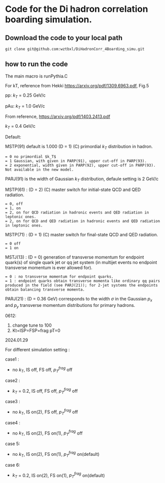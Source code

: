 # Code for the Di hadron correlation boarding simulation.
## Download the code to your local path
```
git clone git@github.com:wztbxl/DiHadronCorr_4Boarding_simu.git
```


## how to run the code 
The main macro is 
runPythia.C

For kT, reference from Hekki
https://arxiv.org/pdf/1309.6963.pdf, Fig.5

pp: $k_T$ = 0.25 GeV/c

pAu: $k_T$ = 1.0 GeV/c

From reference, https://arxiv.org/pdf/1403.2413.pdf

$k_T$ = 0.4 GeV/c

Default:

MSTP(91) default is 1.000 (D = 1) (C) primordial $k_T$ distribution in hadron.

	= 0 no primordial $k_T$ 
 	= 1 Gaussian, with given in PARP(91), upper cut-off in PARP(93).
 	= 2 exponential, width given in PARP(92), upper cut-off in PARP(93). Not available in the new model.

PARJ(91) is the width of Gaussian $k_T$ distribution, defaule setting is 2 GeV/c

MSTP(61) : (D = 2) (C) master switch for initial-state QCD and QED radiation.

	= 0, off
	= 1, on
	= 2, on for QCD radiation in hadronic events and QED radiation in leptonic ones.
	= 2, on for QCD and QED radiation in hadronic events and QED radiation in leptonic ones.
 
MSTP(71) : (D = 1) (C) master switch for final-state QCD and QED radiation.
	
 	= 0 off
 	= 1 on

MSTJ(13) : (D = 0) generation of transverse momentum for endpoint quark(s) of single quark jet or qq jet system (in multijet events no endpoint transverse momentum
is ever allowed for).

	= 0 : no transverse momentum for endpoint quarks.
	= 1 : endpoint quarks obtain transverse momenta like ordinary qq pairs produced	in the field (see PARJ(21)); for 2-jet systems the endpoints obtain balancing transverse momenta.

PARJ(21) : (D = 0.36 GeV) corresponds to the width $\sigma$ in the Gaussian $p_x$ and $p_y$ transverse momentum distributions for primary hadrons. 


0612:
1. change tune to 100
2. Kt=ISP=FSP=frag pT=0

2024.01.29

For different simulation setting :

case1 :
- no $k_T$, IS off, FS off, $p_{T}^{frag}$ off

case2 :
- $k_T$ = 0.2, IS off, FS off, $p_{T}^{frag}$ off

case3 :
- no $k_T$, IS on(2), FS off, $p_{T}^{frag}$ off

case4 : 
- no $k_T$, IS on(2), FS on(1), $p_{T}^{frag}$ off

case 5:
- no $k_T$, IS on(2), FS on(1), $p_{T}^{frag}$ on(default)

case 6:
- $k_T$ = 0.2, IS on(2), FS on(1), $p_{T}^{frag}$ on(default)

